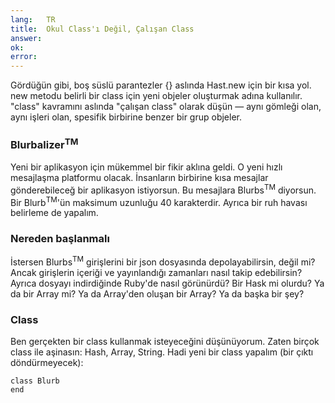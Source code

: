 ```yaml
---
lang:   TR
title:  Okul Class'ı Değil, Çalışan Class
answer:
ok:
error:
---
```


Gördüğün gibi, boş süslü parantezler {} aslında Hast.new için bir kısa yol. new metodu belirli bir class
için yeni objeler oluşturmak adına kullanılır. "class" kavramını aslında "çalışan class" olarak düşün &mdash;
aynı gömleği olan, aynı işleri olan, spesifik birbirine benzer bir grup objeler.

### Blurbalizer<sup>TM</sup>
Yeni bir aplikasyon için mükemmel bir fikir aklına geldi. O yeni hızlı mesajlaşma
platformu olacak. İnsanların birbirine kısa mesajlar gönderebileceğ bir aplikasyon istiyorsun.
Bu mesajlara Blurbs<sup>TM</sup> diyorsun. Bir Blurb<sup>TM</sup>'ün maksimum uzunluğu 40 karakterdir.
Ayrıca bir ruh havası belirleme de yapalım.

<!---İnternet gerçekten de çubuk adamlar ve smiley'leri iflastan kurtardı. __Emote!__-->

### Nereden başlanmalı
İstersen Blurbs<sup>TM</sup> girişlerini bir json dosyasında depolayabilirsin, değil mi?
Ancak girişlerin içeriği ve yayınlandığı zamanları nasıl takip edebilirsin?
Ayrıca dosyayı indirdiğinde Ruby'de nasıl görünürdü?
Bir Hask mi olurdu? Ya da bir Array mi? Ya da Array'den oluşan bir Array? Ya da başka bir şey?

### Class
Ben gerçekten bir class kullanmak isteyeceğini düşünüyorum. Zaten birçok class ile aşinasın:
Hash, Array, String.
Hadi yeni bir class yapalım (bir çıktı döndürmeyecek):

    class Blurb
    end

